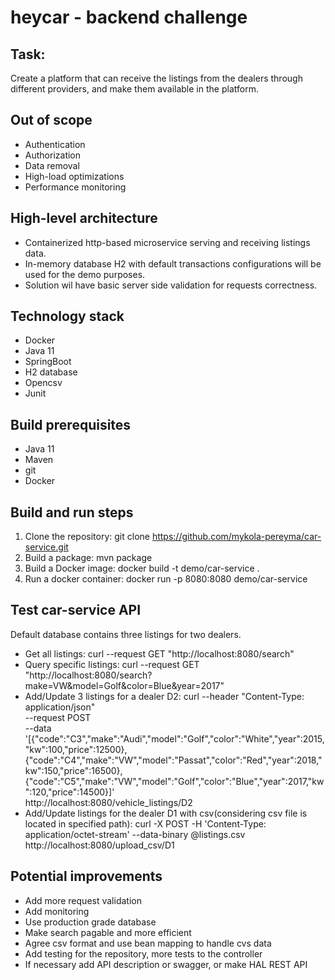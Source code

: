 # heycar - backend challenge

## Task:
Create a platform that can receive the listings from the dealers through different providers, and make them available in the platform.

## Out of scope
* Authentication
* Authorization
* Data removal
* High-load optimizations
* Performance monitoring

## High-level architecture
* Containerized http-based microservice serving and receiving listings data.
* In-memory database H2 with default transactions configurations will be used for the demo purposes.
* Solution wil have basic server side validation for requests correctness.

## Technology stack
* Docker
* Java 11
* SpringBoot
* H2 database
* Opencsv
* Junit

## Build prerequisites
* Java 11
* Maven
* git
* Docker

## Build and run steps
1. Clone the repository: git clone https://github.com/mykola-pereyma/car-service.git
2. Build a package: mvn package
3. Build a Docker image: docker build -t demo/car-service .
4. Run a docker container: docker run -p 8080:8080 demo/car-service

## Test car-service API
Default database contains three listings for two dealers.
* Get all listings: curl --request GET "http://localhost:8080/search"
* Query specific listings: curl --request GET "http://localhost:8080/search?make=VW&model=Golf&color=Blue&year=2017"
* Add/Update 3 listings for a dealer D2:
  curl --header "Content-Type: application/json" \
  --request POST \
  --data '[{"code":"C3","make":"Audi","model":"Golf","color":"White","year":2015,"kw":100,"price":12500},{"code":"C4","make":"VW","model":"Passat","color":"Red","year":2018,"kw":150,"price":16500},{"code":"C5","make":"VW","model":"Golf","color":"Blue","year":2017,"kw":120,"price":14500}]' \
  http://localhost:8080/vehicle_listings/D2
* Add/Update listings for the dealer D1 with csv(considering csv file is located in specified path):
  curl -X POST -H 'Content-Type: application/octet-stream' --data-binary @listings.csv http://localhost:8080/upload_csv/D1

## Potential improvements
* Add more request validation
* Add monitoring 
* Use production grade database
* Make search pagable and more efficient
* Agree csv format and use bean mapping to handle cvs data
* Add testing for the repository, more tests to the controller
* If necessary add API description or swagger, or make HAL REST API
